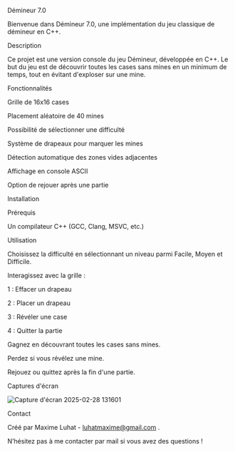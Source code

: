 Démineur 7.0

Bienvenue dans Démineur 7.0, une implémentation du jeu classique de démineur en C++.

Description

Ce projet est une version console du jeu Démineur, développée en C++. Le but du jeu est de découvrir toutes les cases sans mines en un minimum de temps, tout en évitant d'exploser sur une mine.

Fonctionnalités

Grille de 16x16 cases

Placement aléatoire de 40 mines

Possibilité de sélectionner une difficulté

Système de drapeaux pour marquer les mines

Détection automatique des zones vides adjacentes

Affichage en console ASCII

Option de rejouer après une partie

Installation

Prérequis

Un compilateur C++ (GCC, Clang, MSVC, etc.)


Utilisation

Choisissez la difficulté en sélectionnant un niveau parmi Facile, Moyen et Difficile.

Interagissez avec la grille :

1 : Effacer un drapeau

2 : Placer un drapeau

3 : Révéler une case

4 : Quitter la partie

Gagnez en découvrant toutes les cases sans mines.

Perdez si vous révélez une mine.

Rejouez ou quittez après la fin d'une partie.

Captures d'écran

![Capture d'écran 2025-02-28 131601](https://github.com/user-attachments/assets/e83bfce3-38cb-4716-84c2-8be52c66547e)





Contact

Créé par Maxime Luhat - luhatmaxime@gmail.com .

N’hésitez pas à me contacter par mail si vous avez des questions !
